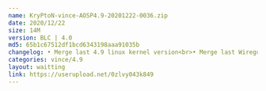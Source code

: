 ```yaml
---
name: KryPtoN-vince-AOSP4.9-20201222-0036.zip
date: 2020/12/22
size: 14M
version: BLC | 4.0 
md5: 65b1c67512df1bcd6343198aaa91035b
changelog: • Merge last 4.9 linux kernel version<br>• Merge last Wireguard version<br>• Other optimization
categories: vince/4.9
layout: waitting
link: https://userupload.net/0zlvy043k849
---
```

